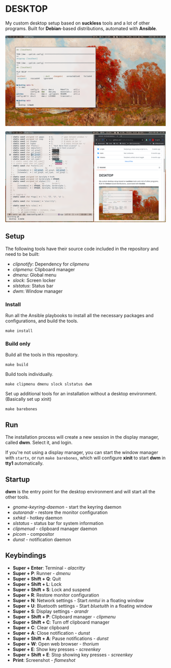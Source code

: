 # DESKTOP

My custom desktop setup based on **suckless** tools and a lot of other programs. Built for **Debian**-based distributions, automated with **Ansible**.

![Desktop screenshot](assets/screenshot_1.png)

![Desktop screenshot](assets/screenshot_2.png)

## Setup

The following tools have their source code included in the repository and need to be built:

- _clipnotify_: Dependency for _clipmenu_
- _clipmenu_: Clipboard manager
- _dmenu_: Global menu
- _slock_: Screen locker
- _slstatus_: Status bar
- _dwm_: Window manager

### Install

Run all the Ansible playbooks to install all the necessary packages and configurations, and build the tools.

```shell
make install
```

### Build only

Build all the tools in this repository.

```shell
make build
```

Build tools individually.

```shell
make clipmenu dmenu slock slstatus dwm
```

Set up additional tools for an installation without a desktop environment. (Basically set up xinit)

```shell
make barebones
```

## Run

The installation process will create a new session in the display manager, called **dwm**. Select it, and login.

If you're not using a display manager, you can start the window manager with `startx`, or run `make barebones`, which will configure **xinit** to start **dwm** in **tty1** automatically.

## Startup

**dwm** is the entry point for the desktop environment and will start all the other tools.

- _gnome-keyring-daemon_ - start the keyring daemon
- _autorandr_ - restore the monitor configuration
- _sxhkd_ - hotkey daemon
- _slstatus_ - status bar for system information
- _clipmenud_ - clipboard manager daemon
- _picom_ - compositor
- _dunst_ - notification daemon

## Keybindings

- **Super + Enter**: Terminal - _alacritty_
- **Super + P**: Runner - _dmenu_
- **Super + Shift + Q**: Quit
- **Super + Shift + L**: Lock
- **Super + Shift + S**: Lock and suspend
- **Super + R**: Restore monitor configuration
- **Super + N**: Network settings - Start _nmtui_ in a floating window
- **Super + U**: Bluetooth settings - Start _bluetuith_ in a floating window
- **Super + S**: Display settings - _arandr_
- **Super + Shift + P**: Clipboard manager - _clipmenu_
- **Super + Shift + C**: Turn off clipboard manager
- **Super + C**: Clear clipboard
- **Super + A**: Close notification - _dunst_
- **Super + Shift + A**: Pause notifications - _dunst_
- **Super + W**: Open web browser - _thorium_
- **Super + E**: Show key presses - _screenkey_
- **Super + Shift + E**: Stop showing key presses - _screenkey_
- **Print**: Screenshot - _flameshot_
